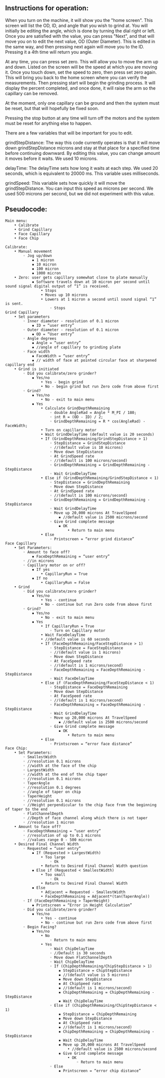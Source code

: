 ## Instructions for operation:

When you turn on the machine, it will show you the "home screen". This screen will list the 
OD, ID, and angle that you wish to grind at. You will initially be editing the angle, which is done
by turning the dial right or left. Once you are satisfied with the value, you can press "Next", and that
will move you on to edit the next value, OD (Outer Diameter). This is edited in the same way, and then pressing
next again will move you to the ID. Pressing it a 4th time will return you angle.

At any time, you can press set zero. This will allow you to move the arm up and down. Listed on the screen will be 
the speed at which you are moving it. Once you touch down, set the speed to zero, then press set zero again. 
This will bring you back to the home screen where you can verify the measurements. Then pressing start will begin the
grinding process. It will display the percent completed, and once done, it will raise the arm so the capillary can be removed.

At the moment, only one capillary can be ground and then the system must be reset, but that will hopefully be fixed soon.

Pressing the stop button at any time will turn off the motors and the system must be reset for anything else to happen.

There are a few variables that will be important for you to edit.

grindStepDistance: The way this code currently operates is that it will move down
		   grindStepDistance microns and stay at that place for a specified time
		   before continuing downward. By editing this value, you can change
		   amount it moves before it waits. We used 10 microns.

delayTime: 	   The delayTime sets how long it waits at each step. We used 20 seconds,
		   which is equivalent to 20000 ms. This variable uses milliseconds.


grindSpeed: 	   This variable sets how quickly it will move the grindStepDistance. You 
		   can input this speed as microns per second. We used 500 microns per second,
		   but we did not experiment with this value.



## Pseudocode:
```
Main menu:
    • Calibrate
    • Grind Capillary
    • Face Capillary 
    • Face Chip

Calibrate:
    • Manual movement
        ◦ Jog up/down
            ▪ 1 micron
            ▪ 10 micron
            ▪ 100 micron
            ▪ 1000 micron
    • Zero: user gets capillary somewhat close to plate manually
            ▪ Software travels down at 10 micron per second until sound signal digital output of “1” is received. 
                • Stops
                • Moves up 10 microns
                • Lowers at 1 micron a second until sound signal “1” is sent.
                    ◦ Stops
Grind Capillary
    • Set parameters
        ◦ Inner diameter - resolution of 0.1 micron
            ▪ ID = “user entry”
        ◦ Outer diameter - resolution of 0.1 micron
            ▪ OD = “User entry”
        ◦ Angle degrees
            ▪ Angle = “user entry”
            ▪ //angle of capillary to grinding plate
        ◦ Face width
            ▪ FaceWidth = “user entry”
            ▪ // width of face at pointed circular face at sharpened capillary end
    • Grind is initiated
        ◦ Did you calibrate/zero grinder?
            ▪ Yes/no
                • Yes - begin grind
                • No - begin grind but run Zero code from above first
        ◦ Grind?
            ▪ Yes/no
                • No - exit to main menu
            ▪ Yes
                • Calculate GrindDepthRemaining 
                    ◦ double AngleRad = Angle * M_PI / 180;
                    ◦ int R = (OD - ID) / 2;
                    ◦ GrindDepthRemaining = R * cos(AngleRad) - FaceWidth;
                • Turn on capillary motor
                • Wait GrindDelayTime (default value is 20 seconds)
                • If (GrindDepthRemaining/GrindStepDistance > 1)
                    ◦ StepDistance = GrindStepDistance
                    ◦ //(default value is 10 microns)
                    ◦ Move down StepDistance
                    ◦ At GrindSpeed rate 
                    ◦ //(default is 100 microns/second)
                    ◦ GrindDepthRemaining = GrindDepthRemaining - StepDistance
                    ◦ Wait GrindDelayTime
                • Else if (GrindDepthRemaining/GrindStepDistance < 1)
                    ◦ StepDistance = GrindDepthRemaining
                    ◦ Move down StepDistance
                    ◦ At GrindSpeed rate 
                    ◦ //(default is 100 microns/second)
                    ◦ GrindDepthRemaining = GrindDepthRemaining - StepDistance
                    ◦ Wait GrindDelayTime
                    ◦ Move up 20,000 microns At TravelSpeed
                        ▪ //default value is 2500 microns/second
                    ◦ Give Grind complete message
                        ▪ OK
                            • Return to main menu
                • Else
                    ◦ Printscreen = “error grind distance”
Face Capillary
    • Set Parameters:
        ◦ Amount to face off?
            ▪ FaceDepthRemaining = “user entry”
        ◦ //in microns
        ◦ Capillary motor on or off?
            ▪ If yes
                • CapillaryRun = True
            ▪ If no
                • CapillaryRun = False
    • Grind
        ◦ Did you calibrate/zero grinder?
            ▪ Yes/no
                • Yes - continue
                • No - continue but run Zero code from above first
        ◦ Grind?
            ▪ Yes/no
                • No - exit to main menu
            ▪ Yes
                • If CapillaryRun = True
                    ◦ Turn on Capillary motor
                • Wait FaceDelayTime
                • //default value is 60 seconds
                • If (FaceDepthRemaining/FaceStepDistance > 1)
                    ◦ StepDistance = FaceStepDistance
                    ◦ //(default value is 1 microns)
                    ◦ Move down StepDistance
                    ◦ At FaceSpeed rate 
                    ◦ //(default is 1 microns/second)
                    ◦ FaceDepthRemaining = FaceDepthRemaining - StepDistance
                    ◦ Wait FaceDelayTime
                • Else if (FaceDepthRemaining/FaceStepDistance < 1)
                    ◦ StepDistance = FaceDepthRemaining
                    ◦ Move down StepDistance
                    ◦ At FaceSpeed rate 
                    ◦ //(default is 1 microns/second)
                    ◦ FaceDepthRemaining = FaceDepthRemaining - StepDistance
                    ◦ Wait GrindDelayTime
                    ◦ Move up 20,000 microns At TravelSpeed
                        ▪ //default value is 2500 microns/second
                    ◦ Give Grind complete message
                        ▪ OK
                            • Return to main menu
                • Else
                    ◦ Printscreen = “error face distance”
Face Chip:
    • Set Parameters:
        ◦ SmallestWidth
        ◦ //resolution 0.1 microns
        ◦ //width at the face of the chip
        ◦ LargestWidth
        ◦ //width at the end of the chip taper
        ◦ //resolution 0.1 microns
        ◦ TaperAngle
        ◦ //resolution 0.1 degrees
        ◦ //angle of taper on chip
        ◦ TaperHeight
        ◦ //resolution 0.1 microns
        ◦ //Height perpendicular to the chip face from the beginning of taper to the end
        ◦ FlatChannelDepth
        ◦ //Depth of face channel along which there is not taper
        ◦ //resolution 1 micron
    • Amount to face off?
        ◦ FaceDepthRemaining = “user entry”
        ◦ //resolution of up to 0.1 microns
        ◦ //values range 0 - 500 micron
    • Desired Final Channel Width
        ◦ Requested = “user entry”
            ▪ If (Requested > LargestWidth)
                • Too large
                    ◦ Ok
                • Return to Desired Final Channel Width question
            ▪ Else if (Requested < SmallestWidth)
                • Too small
                    ◦ Ok
                • Return to Desired Final Channel Width
            ▪ Else
                • Adjacent = Requested - SmallestWidth
                • FaceDepthRemaining = Adjacent*(tan(TaperAngle))
        ◦ If (FaceDepthRemaining > TaperHeight)
            ▪ Printscreen = “Error in Height Calculation”
        ◦ Did you calibrate/zero grinder?
            ▪ Yes/no
                • Yes - continue
                • No - continue but run Zero code from above first
        ◦ Begin Facing?
            ▪ Yes/no
                • No
                    ◦ Return to main menu
                • Yes
                    ◦ Wait ChipDelayTime
                    ◦ //Default is 30 seconds
                    ◦ Move down FlatChannelDepth
                    ◦ Wait ChipDelayTime
                    ◦ If (ChipDepthRemaining/ChipStepDistance > 1)
                        ▪ StepDistance = ChipStepDistance
                        ▪ //(default value is 5 microns)
                        ▪ Move down StepDistance
                        ▪ At ChipSpeed rate 
                        ▪ //(default is 1 microns/second)
                        ▪ ChipDepthRemaining = ChipDepthRemaining - StepDistance
                        ▪ Wait ChipDelayTime
                    ◦ Else if (ChipDepthRemaining/ChipStepDistance < 1)
                        ▪ StepDistance = ChipDepthRemaining
                        ▪ Move down StepDistance
                        ▪ At ChipSpeed rate 
                        ▪ //(default is 1 microns/second)
                        ▪ ChipDepthRemaining = ChipDepthRemaining - StepDistance
                        ▪ Wait ChipDelayTime
                        ▪ Move up 20,000 microns At TravelSpeed
                            • //default value is 2500 microns/second
                        ▪ Give Grind complete message
                            • OK
                                ◦ Return to main menu
                    ◦ Else
                        ▪ Printscreen = “error chip distance”
```
